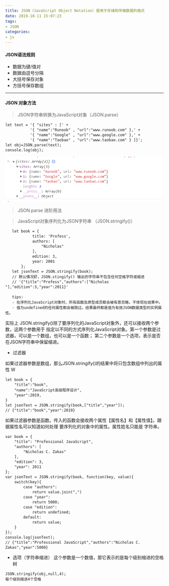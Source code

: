 ```yaml
---
title: JSON（JavaScript Object Notation）是用于存储和传输数据的格式
date: 2019-10-11 15:07:23
tags: 
- JSON
categories:
- js
---
```

####  JSON语法规则

- 数据为键/值对
- 数据由逗号分隔
- 大括号保存对象
- 方括号保存数组
***
<!--more-->
#### JSON 对象方法
> JSON字符串转换为JavaScript对象（JSON.parse）
 
```
let text = '{ "sites" : [' +
           '{ "name":"Runoob" , "url":"www.runoob.com" },' +
           '{ "name":"Google" , "url":"www.google.com" },' +
           '{ "name":"Taobao" , "url":"www.taobao.com" } ]}';
let obj=JSON.parse(text);
console.log(obj);
```
![RUNOOB console](../img/1570778333(1).png)

> JSON.parse 进阶用法  


> JavaScript对象序列化为JSON字符串 （JSON.stringify()）
```
   let book = {
            title: 'Profess',
            authors: [
                "Nicholas"
            ],
            edition: 3,
            year: 2001        
       };
   let jsonText = JSON.stringify(book);
   // 默认情况虾，JSON.stingify() 输出的字符串不包含任何空格字符或缩进
   // '{"title":"Profess","authors":["Nicholas "],"edition":3,"year":2011}'

   tips:
   - 在序列化JavaScript对象时，所有函数及原型成员都会被有意忽略，不体现在结果中。
   - 值为undefined的任何属性都会被跳过。结果最终都是值为有效JSON数据类型的实例属性。
```
实际上 JSON.stringify()除了要序列化的JavaScript对象外，还可以接收两个参数，这两个参数用于
指定以不同的方式序列化JavaScript对象。第一个参数是过滤器，可以是一个数组，也可以是一个函数；
第二个参数是一个选项，表示是否在JSON字符串中保留缩进。

- 过滤器  

如果过滤器参数是数组，那么JSON.stringify()的结果中将只包含数组中列出的属性  W

```flow js
let book = {
    "title":"book",
    "name":"JavaScript高级程序设计",
    "year":2019,
}
let jsonText = JSON.stringify(book,["title","year"]);
// {"title":"book","year":2019}
```
如果过滤器参数是函数。传入的函数会接收两个属性【属性名】和【属性值】。跟据属性名可以知道如何处理
要序列化的对象中的属性。属性姓名只能是 字符串。

```flow js
var book = {
    "title": "Professional JavaScript",
    "authors": [
        "Nicholas C. Zakas"
    ],
    "edition": 3,
    "year": 2011
};
var jsonText = JSON.stringify(book, function(key, value){
    switch(key){
        case "authors":
            return value.join(",")
        case "year":
            return 5000;
        case "edition":
            return undefined;
        default:
            return value;
    }
});
console.log(jsonText);
// {"title":"Professional JavaScript","authors":"Nicholas C. Zakas","year":5000}
```
- 选项（字符串缩进）
这个参数是一个数值，那它表示的是每个级别缩进的空格树
```flow js
JSON.stringify(obj,null,4);
每个级别缩进4个空格  
```

